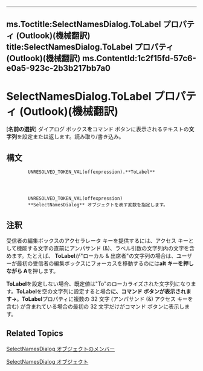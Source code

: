 

---
ms.Toctitle:SelectNamesDialog.ToLabel プロパティ (Outlook)(機械翻訳)
title:SelectNamesDialog.ToLabel プロパティ (Outlook)(機械翻訳)
ms.ContentId:1c2f15fd-57c6-e0a5-923c-2b3b217bb7a0
---
# SelectNamesDialog.ToLabel プロパティ (Outlook)(機械翻訳)




[**名前の選択**] ダイアログ ボックス**を**コマンド ボタンに表示されるテキストの**文字列**を設定または返します。読み取り/書き込み。

## 構文

            UNRESOLVED_TOKEN_VAL(offexpression).**ToLabel**




            UNRESOLVED_TOKEN_VAL(offexpression)
            **SelectNamesDialog** オブジェクトを表す変数を指定します。



## 注釈
受信者の編集ボックスのアクセラレータ キーを提供するには、アクセス キーとして機能する文字の直前にアンパサンド (&)、ラベル引数の文字列内の文字を含めます。たとえば、 **ToLabel**が"ローカル & 出席者"の文字列の場合は、ユーザーが最初の受信者の編集ボックスにフォーカスを移動するのには**alt キーを押しながら A**を押します。



**ToLabel**を設定しない場合、既定値は"To"のローカライズされた文字列になります。**ToLabel**を空の文字列に設定すると場合**に、**コマンド ボタンが表示されます**->**。**ToLabel**プロパティに複数の 32 文字 (アンパサンド (&) アクセス キーを含む) が含まれている場合の最初の 32 文字だけがコマンド ボタンに表示します。



## Related Topics

[SelectNamesDialog オブジェクトのメンバー](0f5546af-f89a-8a8b-ced9-a2d646bf9634.md)

[SelectNamesDialog オブジェクト](1522736a-3cad-9f1c-4da9-b52a3a01731c.md)




